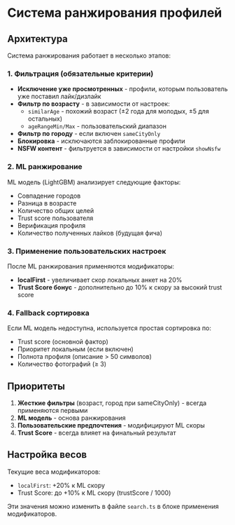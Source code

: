 # Система ранжирования профилей

## Архитектура

Система ранжирования работает в несколько этапов:

### 1. Фильтрация (обязательные критерии)
- **Исключение уже просмотренных** - профили, которым пользователь уже поставил лайк/дизлайк
- **Фильтр по возрасту** - в зависимости от настроек:
  - `similarAge` - похожий возраст (±2 года для молодых, ±5 для остальных)
  - `ageRangeMin/Max` - пользовательский диапазон
- **Фильтр по городу** - если включен `sameCityOnly`
- **Блокировка** - исключаются заблокированные профили
- **NSFW контент** - фильтруется в зависимости от настройки `showNsfw`

### 2. ML ранжирование
ML модель (LightGBM) анализирует следующие факторы:
- Совпадение городов
- Разница в возрасте
- Количество общих целей
- Trust score пользователя
- Верификация профиля
- Количество полученных лайков (будущая фича)

### 3. Применение пользовательских настроек
После ML ранжирования применяются модификаторы:
- **localFirst** - увеличивает скор локальных анкет на 20%
- **Trust Score бонус** - дополнительно до 10% к скору за высокий trust score

### 4. Fallback сортировка
Если ML модель недоступна, используется простая сортировка по:
- Trust score (основной фактор)
- Приоритет локальным (если включен)
- Полнота профиля (описание > 50 символов)
- Количество фотографий (≥ 3)

## Приоритеты

1. **Жесткие фильтры** (возраст, город при sameCityOnly) - всегда применяются первыми
2. **ML модель** - основа ранжирования
3. **Пользовательские предпочтения** - модифицируют ML скоры
4. **Trust Score** - всегда влияет на финальный результат

## Настройка весов

Текущие веса модификаторов:
- `localFirst`: +20% к ML скору
- Trust Score: до +10% к ML скору (trustScore / 1000)

Эти значения можно изменить в файле `search.ts` в блоке применения модификаторов. 